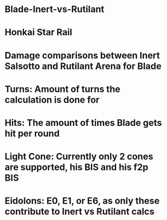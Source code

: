 # Blade-Inert-vs-Rutilant

# Honkai Star Rail
# Damage comparisons between Inert Salsotto and Rutilant Arena for Blade
# Turns: Amount of turns the calculation is done for
# Hits: The amount of times Blade gets hit per round
# Light Cone: Currently only 2 cones are supported, his BIS and his f2p BIS
# Eidolons: E0, E1, or E6, as only these contribute to Inert vs Rutilant calcs
